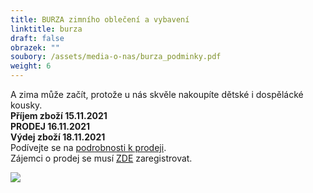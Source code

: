 ```yaml
---
title: BURZA zimního oblečení a vybavení
linktitle: burza
draft: false
obrazek: ""
soubory: /assets/media-o-nas/burza_podminky.pdf
weight: 6
---
```

A zima může začít, protože u nás skvěle nakoupíte dětské i dospělácké kousky.\
**Příjem zboží       15.11.2021**\
**PRODEJ              16.11.2021**\
**Výdej zboží        18.11.2021**\
Podívejte se na [podrobnosti k  prodeji](/assets/media-o-nas/burza_podminky.pdf). \
Zájemci o prodej se musí [ZDE](https://docs.google.com/forms/d/1CUZaKzPmslzg56Gb8mlE5GJdgx1hlrDcI-K2rsOcoHA/prefill) zaregistrovat. 

![](/assets/media/baner_burza.jpg)